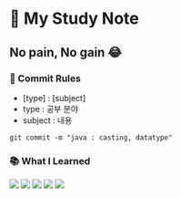 # :notebook_with_decorative_cover: My Study Note

## No pain, No gain :joy:
### :pushpin: Commit Rules
- [type] : [subject]
- type : 공부 분야
- subject : 내용
```
git commit -m "java : casting, datatype"
```
### :books: What I Learned
<p>
<img src="https://img.shields.io/badge/Bootstrap-A2EC8B?style=flat-square">
<img src="https://img.shields.io/badge/HTML-A2EC8B?style=flat-square"/>
<img src="https://img.shields.io/badge/CSS-A2EC8B?style=flat-square"/>
<img src="https://img.shields.io/badge/JavaScript-A2EC8B?style=flat-square"/>
<img src="https://img.shields.io/badge/Node.js-A2EC8B?style=flat-square"/>
</p>
